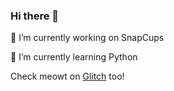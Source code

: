 ### Hi there 👋
 🔭 I’m currently working on SnapCups
 
 🌱 I’m currently learning Python
 
 Check meowt on [Glitch](https://glitch.com/@db4) too!
<!--
**Daniel4-Scratch/Daniel4-Scratch** is a ✨ _special_ ✨ repository because its `README.md` (this file) appears on your GitHub profile.

Here are some ideas to get you started:

- 🔭 I’m currently working on ...
- 🌱 I’m currently learning ...
- 👯 I’m looking to collaborate on ...
- 🤔 I’m looking for help with ...
- 💬 Ask me about ...
- 📫 How to reach me: ...
- 😄 Pronouns: ...
- ⚡ Fun fact: ...
-->
